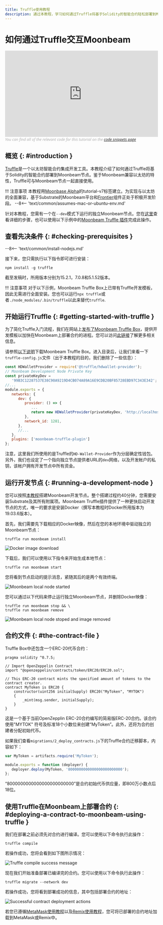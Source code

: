 ```yaml
---
title: Truffle使用教程
description: 通过本教程，学习如何通过Truffle将基于Solidity的智能合约轻松部署到Moonbeam。
---
```


# 如何通过Truffle交互Moonbeam

<style>.embed-container { position: relative; padding-bottom: 56.25%; height: 0; overflow: hidden; max-width: 100%; } .embed-container iframe, .embed-container object, .embed-container embed { position: absolute; top: 0; left: 0; width: 100%; height: 100%; }</style><div class='embed-container'><iframe src='https://www.youtube.com/embed/RD5MefSPNeo' frameborder='0' allowfullscreen></iframe></div>
<style>.caption { font-family: Open Sans, sans-serif; font-size: 0.9em; color: rgba(170, 170, 170, 1); font-style: italic; letter-spacing: 0px; position: relative;}</style><div class='caption'>You can find all of the relevant code for this tutorial on the <a href="{{ config.site_url }}resources/code-snippets/">code snippets page</a></div>

## 概览 {: #introduction }

[Truffle](https://www.trufflesuite.com/)是一个以太坊智能合约集成开发工具。本教程介绍了如何通过Truffle将基于Solidity的智能合约部署到Moonbeam节点。鉴于Moonbeam兼容以太坊的特性，Truffle可与Moonbeam节点一起直接使用。

!!! 注意事项
    本教程用[Moonbase Alpha](https://github.com/PureStake/moonbeam/releases/tag/v0.3.0)的tutorial-v7标签建立。为实现与以太坊的全面兼容，基于Substrate的Moonbeam平台和[Frontier](https://github.com/paritytech/frontier)组件正处于积极开发阶段。
    --8<-- 'text/common/assumes-mac-or-ubuntu-env.md'

针对本教程，您需有一个在`--dev`模式下运行的独立Moonbeam节点。您在[这里](/getting-started/local-node/setting-up-a-node/)查看详细的步骤，也可以使用以下示例中的[Moonbeam Truffle 插件](/integrations/trufflebox/#the-moonbeam-truffle-plugin)完成此操作。

## 查看先决条件 {: #checking-prerequisites }

--8<-- 'text/common/install-nodejs.md'


接下来，您只需执行以下指令即可进行安装：

```
npm install -g truffle
```

截至发稿时，所用版本分别为15.2.1，7.0.8和5.1.52版本。

!!! 注意事项
    对于以下示例，Moonbeam Truffle Box上已带有Truffle开发模板，因此无需进行全面安装。您也可以运行`npx truffle`或者`./node_modules/.bin/truffle`以此来替代`truffle`.

## 开始运行Truffle {: #getting-started-with-truffle }

为了简化Truffle入门流程，我们在网站上[发布了Moonbeam Truffle Box](https://moonbeam.network/announcements/moonbeam-truffle-box-available-solidity-developers/)，提供开发模板以加快在Moonbeam上部署合约的进程。您可以访问[此链接](/integrations/trufflebox/)了解更多相关信息。

请参照[以下说明](/integrations/trufflebox/#downloading-and-setting-up-the-truffle-box)下载Moonbeam Truffle Box。进入目录后，让我们来看一下`truffle-config.js`文件（出于本教程的目的，我们删除了一些信息）：

```js
const HDWalletProvider = require('@truffle/hdwallet-provider');
// Moonbeam Development Node Private Key
const privateKeyDev =
   '99B3C12287537E38C90A9219D4CB074A89A16E9CDB20BF85728EBD97C343E342';
//...
module.exports = {
   networks: {
      dev: {
         provider: () => {
            ...
            return new HDWalletProvider(privateKeyDev, 'http://localhost:9933/')
         },
         network_id: 1281,
      },
      //...
   },
   plugins: ['moonbeam-truffle-plugin']
};
```

注意，这里我们所使用的是Truffle的`HD-Wallet-Provider`作为分层确定性钱包。另外，我们也设定了一个指向独立节点提供者URL的`dev`网络，以及开发帐户的私钥，该帐户拥有开发节点中所有资金。

## 运行开发节点 {: #running-a-development-node }

您可以按照[本教程](/getting-started/local-node/setting-up-a-node/)搭建Moonbeam开发节点。整个搭建过程约40分钟，您需要安装Substrate及其所有附属项。Moonbeam Truffle插件提供了一种更快启动开发节点的方式，唯一的要求是安装Docker（撰写本教程时Docker所用版本为19.03.6版本）。

首先，我们需要先下载相应的Docker映像，然后在您的本地环境中驱动独立的Moonbeam节点：

```
truffle run moonbeam install
```

![Docker image download](/images/truffle/using-truffle-1.png)

下载后，我们可以使用以下指令来开始生成本地节点：

```
truffle run moonbeam start
```

您将看到节点启动的提示消息，紧随其后的是两个有效终端。

![Moonbeam local node started](/images/truffle/using-truffle-2.png)

您可以通过以下代码来停止运行独立Moonbeam节点，并删除Docker映像：

```
truffle run moonbeam stop && \
truffle run moonbeam remove
```

![Moonbeam local node stoped and image removed](/images/truffle/using-truffle-3.png)

## 合约文件 {: #the-contract-file }

Truffle Box中还包含一个ERC-20代币合约：

```solidity
pragma solidity ^0.7.5;

// Import OpenZeppelin Contract
import "@openzeppelin/contracts/token/ERC20/ERC20.sol";

// This ERC-20 contract mints the specified amount of tokens to the contract creator.
contract MyToken is ERC20 {
    constructor(uint256 initialSupply) ERC20("MyToken", "MYTOK")
    {
        _mint(msg.sender, initialSupply);
    }
}
```

这是一个基于当前OpenZepplin ERC-20合约编写的简易版ERC-20合约。该合约使用"MYTOK" 符号及标准18个小数位来创建“MyToken”。此外，还将为合约创建者分配初始代币。

如果我们查看`migrations/2_deploy_contracts.js`下的Truffle合约迁移脚本，内容如下：

```javascript
var MyToken = artifacts.require('MyToken');

module.exports = function (deployer) {
   deployer.deploy(MyToken, '8000000000000000000000000');
};
```

“8000000000000000000000000”是合约初始代币供应量，即800万小数点后18位。

## 使用Truffle在Moonbeam上部署合约 {: #deploying-a-contract-to-moonbeam-using-truffle }

我们在部署之前必须先对合约进行编译。您可以使用以下命令执行此操作：

```
truffle compile
```

若操作成功，您将会看到如下图所示情况：

![Truffle compile success message](/images/truffle/using-truffle-4.png)

现在我们开始准备部署已编译完的合约。您可以使用以下命令执行此操作：

```
truffle migrate --network dev
```

若操作成功，您将看到部署成功的信息，其中包括部署合约的地址：

![Successful contract deployment actions](/images/truffle/using-truffle-5.png)

若您已遵循[MetaMask使用教程](/getting-started/local-node/using-metamask/)以及[Remix使用教程](/getting-started/local-node/using-remix/)，您可将已部署的合约地址加载到MetaMask或Remix中。
